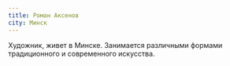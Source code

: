 ```yaml
---
title: Роман Аксенов
city: Минск
---
```

Художник, живет в Минске. Занимается различными формами традиционного и современного искусства.